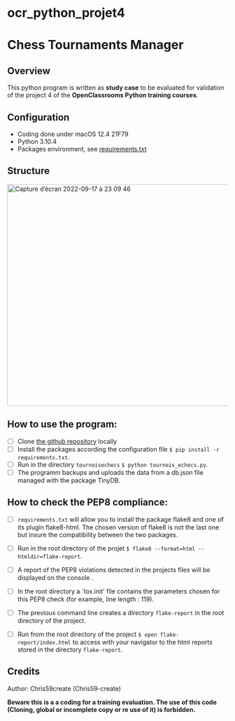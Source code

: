 # ocr_python_projet4
# Chess Tournaments Manager
## Overview
This python program is written as **study case** to be evaluated for validation of the project 4 of the **OpenClassrooms Python training courses**.

## Configuration
- Coding done under macOS 12.4 21F79
- Python 3.10.4
- Packages environment, see [requirements.txt](/requirements.txt)

## Structure
<img width="506" alt="Capture d’écran 2022-09-17 à 23 09 46" src="https://user-images.githubusercontent.com/65560007/190876742-aa13ad0b-b846-46b5-9e62-b4168496e9a3.png">


## How to use the program:
- [ ] Clone [the github repository](https://github.com/Chris59-create/ocr_python_projet4.git) locally
- [ ] Install the packages according the configuration file `$ pip install -r requirements.txt`.
- [ ] Run in the directory `tournoisechecs` `$ python tournois_echecs.py`.
- [ ] The programm backups and uploads the data from a db.json file managed with the package TinyDB.

## How to check the PEP8 compliance:
- [ ] `requirements.txt` will allow you to install the package flake8 and one of its plugin flake8-html. The chosen version of flake8 is not the last one but insure the compatibility between the two packages.
- [ ] Run in the root directory of the projet `$ flake8 --format=html --htmldir=flake-report`.
- [ ] A report of the PEP8 violations detected in the projects files will be displayed on the console .
- [ ] In the root directory a `tox.init' file contains the parameters chosen for this PEP8 check (for example, line length : 119).
- [ ] The previous command line creates a directory `flake-report` in the root directory of the project.
- [ ] Run from the root directory of the project `$ open flake-report/index.html` to access with your navigator to the html reports stored in the directory `flake-report`.


## Credits
Author: Chris59create (Chris59-create)

**Beware this is a a coding for a training evaluation. The use of this code (Cloning, global or incomplete copy or re use of it) is forbidden.**
